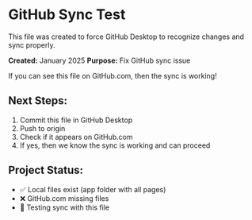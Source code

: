 # GitHub Sync Test

This file was created to force GitHub Desktop to recognize changes and sync properly.

**Created:** January 2025
**Purpose:** Fix GitHub sync issue

If you can see this file on GitHub.com, then the sync is working!

## Next Steps:
1. Commit this file in GitHub Desktop
2. Push to origin
3. Check if it appears on GitHub.com
4. If yes, then we know the sync is working and can proceed

## Project Status:
- ✅ Local files exist (app folder with all pages)
- ❌ GitHub.com missing files
- 🔄 Testing sync with this file